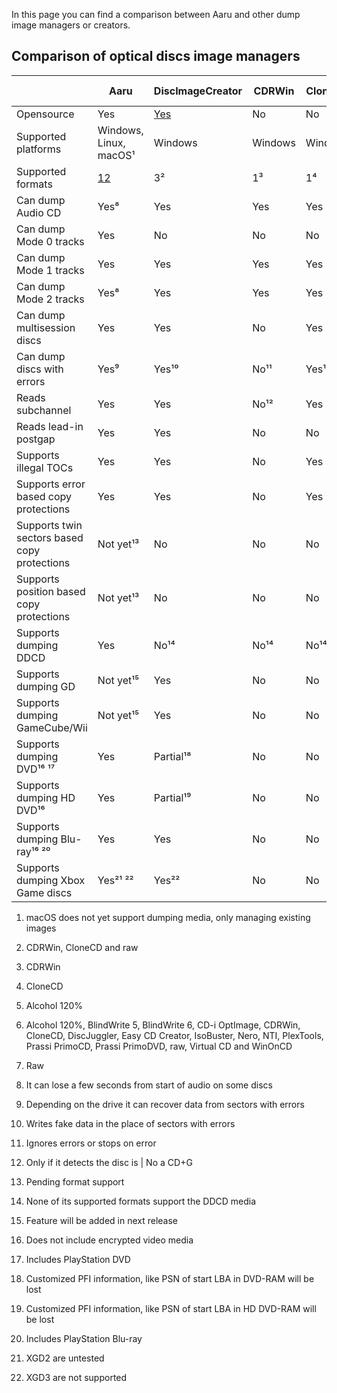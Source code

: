In this page you can find a comparison between Aaru and other dump image managers or creators.

## Comparison of optical discs image managers

|                                                 | Aaru                     | DiscImageCreator | CDRWin   | CloneCD  | Alcohol 120% | IsoBuster | WinImage  |
|-------------------------------------------------|--------------------------|------------------|----------|----------|--------------|-----------|-----------|
| Opensource                                      | Yes                      | [Yes](https://github.com/saramibreak/DiscImageCreator)              | No       | No       | No           | No        | No        |
| Supported  platforms                            | Windows, Linux, macOS¹ |  Windows         |  Windows |  Windows |  Windows     |  Windows  |  Windows  |
| Supported  formats                              | [12](https://github.com/aaru-dps/Aaru/blob/master/README.md#supported-disk-image-formats-read-and-write)                       | 3²               | 1³       | 1⁴       | 1⁵           | 17⁶       | 1⁷        |
| Can dump  Audio CD                              | Yes⁸                     | Yes              | Yes      | Yes      | Yes          | Yes       | No        |
| Can dump  Mode 0 tracks                         | Yes                      | No               | No       | No       | No           | No        | No        |
| Can dump  Mode 1 tracks                         | Yes                      | Yes              | Yes      | Yes      | Yes          | Yes       | Yes       |
| Can dump  Mode 2 tracks                         | Yes⁸                     | Yes              | Yes      | Yes      | Yes          | Yes       | Yes       |
| Can dump  multisession  discs                   |  Yes                     |  Yes             |  No      |  Yes     |  Yes         |  Yes      |  No       |
| Can dump  discs with  errors                    |  Yes⁹                    |  Yes¹⁰           |  No¹¹    |  Yes¹⁰   |  Yes¹⁰       |  Unknown  |  Unknown  |
| Reads  subchannel                               | Yes                      | Yes              | No¹²     | Yes      | Yes          | Unknown   | No        |
| Reads lead-in  postgap                          | Yes                      | Yes              | No       | No       | No           | No        | No        |
| Supports  illegal TOCs                          | Yes                      | Yes              | No       | Yes      | Yes          | Yes       | No        |
| Supports error  based copy  protections         | Yes                      | Yes              | No       | Yes      | Yes          | Yes       | No        |
| Supports twin  sectors based  copy  protections | Not yet¹³                |   No             |   No     |   No     |   No         |   No      |   No      |
| Supports  position based copy  protections      | Not yet¹³                |   No             |   No     |   No     |   Yes        |   No      |   No      |
| Supports  dumping DDCD                          | Yes                      | No¹⁴             | No¹⁴     | No¹⁴     | No¹⁴         | No¹⁴      | No¹⁴      |
| Supports  dumping GD                            | Not yet¹⁵                | Yes              | No       | No       | No           | No        | No        |
| Supports  dumping  GameCube/Wii                 | Not yet¹⁵                |  Yes             |  No      |  No      |  No          |  No       |  No       |
| Supports  dumping  DVD¹⁶ ¹⁷                     | Yes                      | Partial¹⁸        | No       | No       | Partial¹⁸    | Partial¹⁸ | Partial¹⁸ |
| Supports  dumping HD  DVD¹⁶                     | Yes                      | Partial¹⁹        | No       | No       | Partial¹⁹    | Partial¹⁹ | Partial¹⁹ |
| Supports  dumping Blu- ray¹⁶ ²⁰                 | Yes                      | Yes              | No       | No       | Yes          | Yes       | Yes       |
| Supports  dumping Xbox  Game discs              |  Yes²¹ ²²                |  Yes²²           |  No      |  No      |  No          |  No       |  No       |

1. macOS does not yet support dumping media, only managing existing images

2. CDRWin, CloneCD and raw

3. CDRWin

4. CloneCD

5. Alcohol 120%

6. Alcohol 120%, BlindWrite 5, BlindWrite 6, CD-i OptImage, CDRWin, CloneCD, DiscJuggler, Easy CD Creator, IsoBuster,
   Nero, NTI, PlexTools, Prassi PrimoCD, Prassi PrimoDVD, raw, Virtual CD and WinOnCD

7. Raw

8. It can lose a few seconds from start of audio on some discs

9. Depending on the drive it can recover data from sectors with errors

10. Writes fake data in the place of sectors with errors

11. Ignores errors or stops on error

12. Only if it detects the disc is | No a CD+G

13. Pending format support

14. None of its supported formats support the DDCD media

15. Feature will be added in next release

16. Does not include encrypted video media

17. Includes PlayStation DVD

18. Customized PFI information, like PSN of start LBA in DVD-RAM will be lost

19. Customized PFI information, like PSN of start LBA in HD DVD-RAM will be lost

20. Includes PlayStation Blu-ray

21. XGD2 are untested

22. XGD3 are not supported